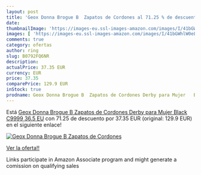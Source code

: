 ```yaml
---
layout: post
title: 'Geox Donna Brogue B  Zapatos de Cordones al 71.25 % de descuento'
date: 
thumbnailImage: 'https://images-eu.ssl-images-amazon.com/images/I/41bGWhlW0eL._SL200_.jpg'
images: [ 'https://images-eu.ssl-images-amazon.com/images/I/41bGWhlW0eL._SL200_.jpg' ]
comments: true
category: ofertas
author: ring
slug: B0792FQ6NR
description:
actualPrice: 37.35 EUR
currency: EUR
price: 37.35
comparePrice: 129.9 EUR
inStock: true
prodname: Geox Donna Brogue B  Zapatos de Cordones Derby para Mujer   Black C9999   36.5 EU
---
```


Está [Geox Donna Brogue B  Zapatos de Cordones Derby para Mujer   Black C9999   36.5 EU](https://www.amazon.es/dp/B0792FQ6NR/?tag=tolees-21) con 71.25 de descuento por 37.35 EUR (original: 129.9 EUR) en el siguiente enlace!

[![Geox Donna Brogue B  Zapatos de Cordones](https://images-eu.ssl-images-amazon.com/images/I/41bGWhlW0eL._SL200_.jpg)](https://www.amazon.es/dp/B0792FQ6NR/?tag=tolees-21)

[Ver la oferta!!](https://www.amazon.es/dp/B0792FQ6NR/?tag=tolees-21)

Links participate in Amazon Associate program and might generate a comission on qualifying sales


